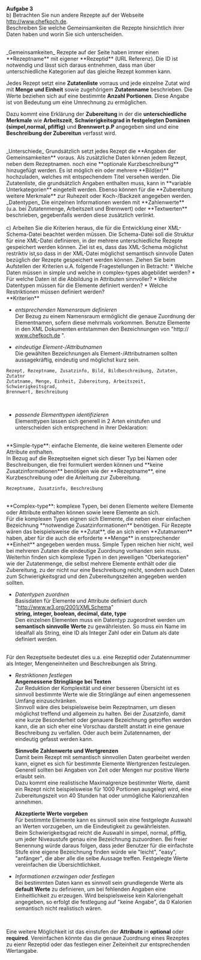 **Aufgabe 3**  
b) Betrachten Sie nun andere Rezepte auf der Webseite http://www.chefkoch.de.  
Beschreiben Sie welche Gemeinsamkeiten die Rezepte hinsichtlich ihrer Daten haben und worin Sie sich unterscheiden.

<br>
_Gemeinsamkeiten_  
Rezepte auf der Seite haben immer einen **Rezeptname** mit eigener **Rezeptid** (URL Referenz).  
Die ID ist notwendig und lässt sich daraus entnehmen, dass man über unterschiedliche Kategorien auf das gleiche Rezept kommen kann.

Jedes Rezept setzt eine **Zutatenliste** vorraus und jede einzelne Zutat wird mit  **Menge und Einheit** sowie zugehörigem **Zutatenname** beschrieben.
Die Werte beziehen sich auf eine bestimmte **Anzahl Portionen**. Diese Angabe ist von Bedeutung um eine Umrechnung zu ermöglichen.

Dazu kommt eine Erklärung der **Zubereitung** in der die **unterschiedliche Merkmale** wie **Arbeitszeit**, **Schwierigkeitsgrad in festgelegten Domänen (simpel,normal, pfiffig)** und **Brennwert p.P** angegeben sind und eine **Beschreibung der Zubereitun** verfasst wird. 

<br>
_Unterschiede_  
Grundsätzlich setzt jedes Rezept die **Angaben der Gemeinsamkeiten** voraus.  
Als zusätzliche Daten können jedem Rezept, neben dem Rezeptnamen. noch eine **optionale Kurzbeschreibung** hinzugefügt werden.  
Es ist möglich ein oder mehrere **Bild(er)** hochzuladen, welches mit entspechendem Titel versehen werden.
Die Zutatenliste, die grundsätzlich Angaben enthalten muss, kann in **variable Unterkategorien** eingeteilt werden. 
Ebenso können für die **Zubereitung weitere Merkmale** zur Ruhezeit oder   
Koch-/Backzeit angegeben werden.

<br>
_Datentypen_  
Die einzelnen Informationen werden mit **Zahlenwerte** (u.a. bei Zutatenmenge,
Arbeitszeit und Brennwert) oder **Textwerten** beschrieben, gegebenfalls werden diese zusätzlich verlinkt.


<br>
</br>
c) Arbeiten Sie die Kriterien heraus, die für die Entwicklung einer XML-Schema-Datei beachtet werden müssen.
Die Schema-Datei soll die Struktur für eine XML-Datei definieren, in der mehrere unterschiedliche Rezepte gespeichert werden können.  
Ziel ist es, dass das XML-Schema möglichst restriktiv ist,so dass in der XML-Datei möglichst semantisch sinnvolle Daten bezüglich der 
Rezepte gespeichert werden können. Ziehen Sie beim Aufstellen der Kriterien u.A. folgende Fragestellungen in Betracht:  
  * Welche Daten müssen in simple und welche in complex-types abgebildet werden?  
  * Für welche Daten ist die Abbildung in Attributen sinnvoller?  
  * Welche Datentypen müssen für die Elemente definiert werden?  
  * Welche Restriktionen müssen definiert werden?

   <br>
     **Kriterien**  
   
 * _entsprechenden Namensraum definieren_  
 Der Bezug zu einem Namensraum ermöglicht die genaue Zuordnung der Elementnamen, sofern diese mehrmals vorkommen. Benutze Elemente in den XML Dokumenten entstammen den Bezeichnungen von "http:// www.chefkoch.de ".
    <br>  

  * _eindeutige Element-/Attributnamen_  
  Die gewählten Bezeichnungen als Element-/Attributnamen sollten aussagekräftig, eindeutig und möglichst kurz sein.  
  
  ```
  Rezept, Rezeptname, Zusatzinfo, Bild, Bildbeschreibung, Zutaten, Zutatnr      
  Zutatname, Menge, Einheit, Zubereitung, Arbeitszeit, Schwierigkeitsgrad,  
  Brennwert, Beschreibung
  ```
  
  <br> 
  
   * _passende Elementtypen identifizieren_  
  Elementtypen lassen sich generell in 2 Arten einstufen und unterscheiden sich entsprechend in ihrer Deklaration:
  <br>  
  **Simple-type**: einfache Elemente, die keine weiteren Elemente oder Attribute enthalten.  
   <br>In Bezug auf die Rezeptseiten eignet sich dieser Typ bei Namen oder Beschreibungen, die frei formuliert werden können und **keine Zusatzinformationen** benötigen wie der **Rezeptname**, eine Kurzbeschreibung oder die Anleitung zur Zubereitung.  
   
   ```
   Rezeptname, Zusatzinfo, Beschreibung
   ```
   <br>
  **Complex-type**: komplexe Typen, bei denen Elemente weitere Elemente oder Attribute enthalten können sowie leere Elemente an sich.  
  <br>
  Für die komplexen Typen eignen sich Elemente, die neben einer einfachen Bezeichnung **notwendige Zusatzinformationen** benötigen.  
  Für Rezepte wären das beispielsweise die **Zutat**, die an sich einen **Zutatnamen** haben, aber für die auch die erforderte **Menge** in enstprechender **Einheit** angegeben werden muss. Simple Typen reichen hier nicht, weil bei mehreren Zutaten die eindeutige Zuordnung vorhanden sein muss.  
  Weiterhin finden sich komplexe Typen in den jeweiligen "Oberkategorien" wie der Zutatenmenge, die selbst mehrere Elemente enthält oder die Zubereitung, zu der nicht nur eine Beschreibung reicht, sondern auch Daten zum Schwierigkeitsgrad und den Zubereitungszeiten angegeben werden sollten. 
     
     

* _Datentypen zuordnen_  
Basisdaten für Elemente und Attribute definiert durch "http://www.w3.org/2001/XMLSchema"  
**string, integer, boolean, decimal, date, type**  
Den einzelnen Elementen muss ein Datentyp zugeordnet werden um **semantisch sinnvolle Werte** zu gewährleisten. So muss ein Name im Idealfall als String, eine ID als Integer Zahl oder ein Datum als date definiert werden.  
<br>
Für den Rezeptseite bedeutet dies u.a. eine Rezeptid oder Zutatennummer als Integer, Mengeneinheiten und Beschreibungen als String. 


* _Restriktionen festlegen_  
**Angemessene Stringlänge bei Texten**  
Zur Reduktion der Komplexität und einer besseren Übersicht ist es sinnvoll bestimmte Werte wie die Stringlänge auf einen angemessenen Umfang einzuschränken.  
Sinnvoll wäre dies beispielsweise beim Rezeptnamen, um diesen möglichst treffend und allgemein zu halten. Bei der Zusatzinfo, damit eine kurze Besonderheit oder genauere Bezeichnung getroffen werden kann, die an sich eher eine Vorschau darstellt anstatt in eine genaue Beschreibung zu verfallen.
Oder auch beim Zutatennamen, der eindeutig gefasst werden kann.
  
  **Sinnvolle Zahlenwerte und Wertgrenzen**  
  Damit beim Rezept mit semantisch sinnvollen Daten gearbeitet werden kann, eignet es sich für bestimmte Elemente Wertgrenzen festzulegen.
  Generell sollten bei Angaben von Zeit oder Mengen nur positive Werte erlaubt sein.  
  Dazu kommt eine realistische Maximalgrenze bestimmter Werte, damit ein Rezept nicht beispielsweise für 1000 Portionen ausgelegt wird, eine Zubereitungszeit von 40 Stunden hat oder unmögliche Kalorienzahlen annehmen.

  **Akzeptierte Werte vorgeben**  
  Für bestimmte Elemente kann es sinnvoll sein eine festgelegte Auswahl an Werten vorzugeben, um die Eindeutigkeit zu gewährleisten.  
  Beim Schwierigkeitsgrad reicht die Auswahl in simpel, normal, pfiffig, um jeder Niveaustufe genau eine Bezeichnung zuzuordnen. Bei freier Benennung würde daraus folgen, dass jeder Benutzer für die einfachste Stufe eine eigene Bezeichnung finden würde wie "leicht", "easy", "anfänger", die aber alle die selbe Aussage treffen.
  Festgelegte Werte vereinfachen die Übersichtlichkeit.

* _Informationen erzwingen oder festlegen_  
 Bei bestimmten Daten kann es sinnvoll sein grundlegende Werte als **default Werte** zu definieren, um bei fehlenden Angaben eine Einheitlichkeit zu erzeugen.
 Wird beispielsweise kein Kaloriengehalt angegeben, so erfolgt die festlegung auf "keine Angabe", da 0 Kalorien semantisch nicht realistisch wären.
<br>

  Eine weitere Möglichkeit ist das einstufen der **Attribute** in **optional** oder **required**. Vereinfachen könnte das die genaue Zuordnung eines Rezeptes zu eienr Rezeptid oder das festlegen einer Zeiteinheit zur entsprechenden Wertangabe.
  
